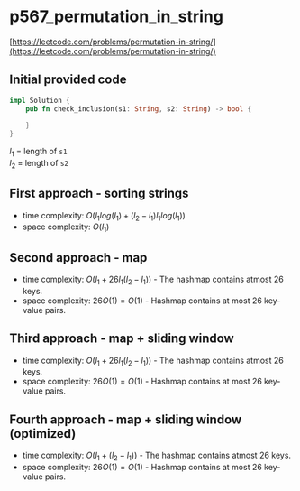 # p567_permutation_in_string
[https://leetcode.com/problems/permutation-in-string/](https://leetcode.com/problems/permutation-in-string/)

## Initial provided code
```Rust
impl Solution {
    pub fn check_inclusion(s1: String, s2: String) -> bool {
        
    }
}
```

$l_1$ = length of `s1` <br/>
$l_2$ = length of `s2`

## First approach - sorting strings
- time complexity: $O(l_1log(l_1) + (l_2 - l_1)l_1log(l_1))$
- space complexity: $O(l_1)$

## Second approach - map
- time complexity: $O(l_1 + 26l_1(l_2 - l_1))$ - The hashmap contains atmost 26 keys.
- space complexity: $26 O(1) = O(1)$ - Hashmap contains at most 26 key-value pairs.

## Third approach - map + sliding window
- time complexity: $O(l_1 + 26l_1(l_2 - l_1))$ - The hashmap contains atmost 26 keys.
- space complexity: $26 O(1) = O(1)$ - Hashmap contains at most 26 key-value pairs.

## Fourth approach - map + sliding window (optimized)
- time complexity: $O(l_1 + (l_2 - l_1))$ - The hashmap contains atmost 26 keys.
- space complexity: $26 O(1) = O(1)$ - Hashmap contains at most 26 key-value pairs.
